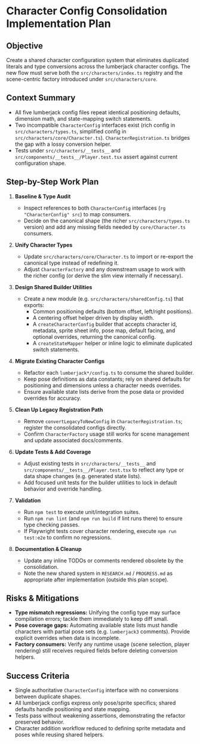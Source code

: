 # Character Config Consolidation Implementation Plan

## Objective
Create a shared character configuration system that eliminates duplicated literals and type conversions across the lumberjack character configs. The new flow must serve both the `src/characters/index.ts` registry and the scene-centric factory introduced under `src/characters/core`.

## Context Summary
- All five lumberjack config files repeat identical positioning defaults, dimension math, and state-mapping switch statements.
- Two incompatible `CharacterConfig` interfaces exist (rich config in `src/characters/types.ts`, simplified config in `src/characters/core/Character.ts`). `CharacterRegistration.ts` bridges the gap with a lossy conversion helper.
- Tests under `src/characters/__tests__` and `src/components/__tests__/Player.test.tsx` assert against current configuration shape.

## Step-by-Step Work Plan
1. **Baseline & Type Audit**
   - Inspect references to both `CharacterConfig` interfaces (`rg "CharacterConfig" src`) to map consumers.
   - Decide on the canonical shape (the richer `src/characters/types.ts` version) and add any missing fields needed by `core/Character.ts` consumers.

2. **Unify Character Types**
   - Update `src/characters/core/Character.ts` to import or re-export the canonical type instead of redefining it.
   - Adjust `CharacterFactory` and any downstream usage to work with the richer config (or derive the slim view internally if necessary).

3. **Design Shared Builder Utilities**
   - Create a new module (e.g. `src/characters/sharedConfig.ts`) that exports:
     - Common positioning defaults (bottom offset, left/right positions).
     - A centering offset helper driven by display width.
     - A `createCharacterConfig` builder that accepts character id, metadata, sprite sheet info, pose map, default facing, and optional overrides, returning the canonical config.
     - A `createStateMapper` helper or inline logic to eliminate duplicated switch statements.

4. **Migrate Existing Character Configs**
   - Refactor each `lumberjack*/config.ts` to consume the shared builder.
   - Keep pose definitions as data constants; rely on shared defaults for positioning and dimensions unless a character needs overrides.
   - Ensure available state lists derive from the pose data or provided overrides for accuracy.

5. **Clean Up Legacy Registration Path**
   - Remove `convertLegacyToNewConfig` in `CharacterRegistration.ts`; register the consolidated configs directly.
   - Confirm `CharacterFactory` usage still works for scene management and update associated docs/comments.

6. **Update Tests & Add Coverage**
   - Adjust existing tests in `src/characters/__tests__` and `src/components/__tests__/Player.test.tsx` to reflect any type or data shape changes (e.g. generated state lists).
   - Add focused unit tests for the builder utilities to lock in default behavior and override handling.

7. **Validation**
   - Run `npm test` to execute unit/integration suites.
   - Run `npm run lint` (and `npm run build` if lint runs there) to ensure type checking passes.
   - If Playwright tests cover character rendering, execute `npm run test:e2e` to confirm no regressions.

8. **Documentation & Cleanup**
   - Update any inline TODOs or comments rendered obsolete by the consolidation.
   - Note the new shared system in `RESEARCH.md` / `PROGRESS.md` as appropriate after implementation (outside this plan scope).

## Risks & Mitigations
- **Type mismatch regressions:** Unifying the config type may surface compilation errors; tackle them immediately to keep diff small.
- **Pose coverage gaps:** Automating available state lists must handle characters with partial pose sets (e.g. `lumberjack3` comments). Provide explicit overrides when data is incomplete.
- **Factory consumers:** Verify any runtime usage (scene selection, player rendering) still receives required fields before deleting conversion helpers.

## Success Criteria
- Single authoritative `CharacterConfig` interface with no conversions between duplicate shapes.
- All lumberjack configs express only pose/sprite specifics; shared defaults handle positioning and state mapping.
- Tests pass without weakening assertions, demonstrating the refactor preserved behavior.
- Character addition workflow reduced to defining sprite metadata and poses while reusing shared helpers.
